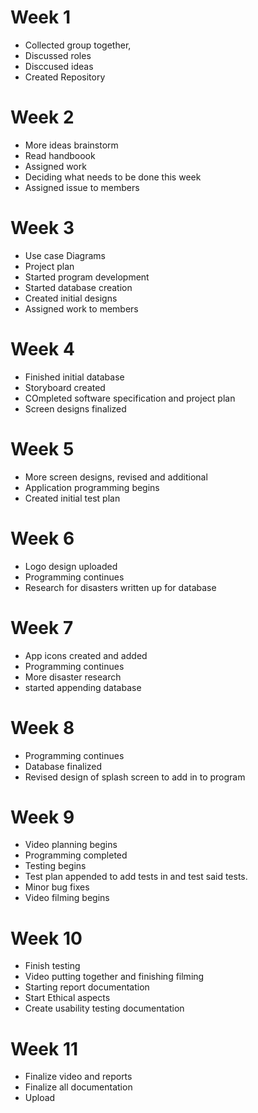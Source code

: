 # Week 1

- Collected group together,
- Discussed roles
- Disccused ideas
- Created Repository

# Week 2

- More ideas brainstorm
- Read handboook
- Assigned work
- Deciding what needs to be done this week
- Assigned issue to members

# Week 3

- Use case Diagrams
- Project plan
- Started program development
- Started database creation
- Created initial designs
- Assigned work to members

# Week 4

- Finished initial database
- Storyboard created
- COmpleted software specification and project plan
- Screen designs finalized

# Week 5

- More screen designs, revised and additional
- Application programming begins
- Created initial test plan

# Week 6

- Logo design uploaded
- Programming continues
- Research for disasters written up for database

# Week 7

- App icons created and added
- Programming continues
- More disaster research
- started appending database

# Week 8

- Programming continues
- Database finalized
- Revised design of splash screen to add in to program

# Week 9

- Video planning begins
- Programming completed
- Testing begins
- Test plan appended to add tests in and test said tests.
- Minor bug fixes
- Video filming begins

# Week 10

- Finish testing
- Video putting together and finishing filming
- Starting report documentation
- Start Ethical aspects
- Create usability testing documentation

# Week 11

- Finalize video and reports
- Finalize all documentation
- Upload 
